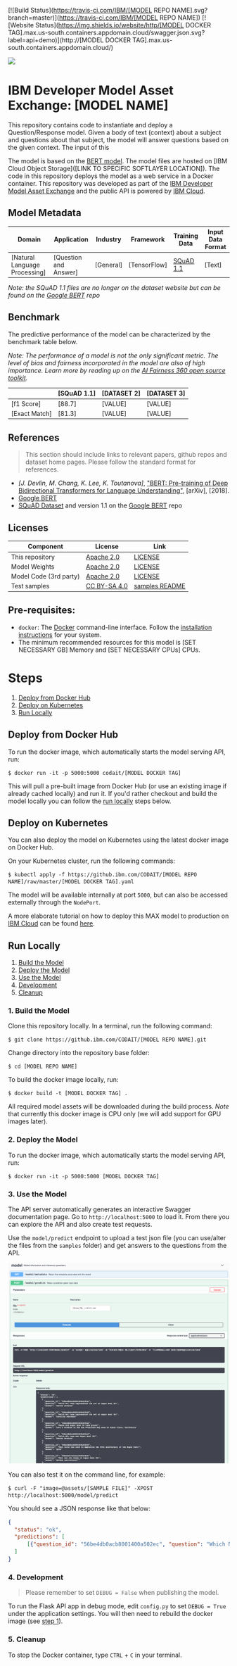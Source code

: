 [![Build Status](https://travis-ci.com/IBM/[MODEL REPO NAME].svg?branch=master)](https://travis-ci.com/IBM/[MODEL REPO NAME]) [![Website Status](https://img.shields.io/website/http/[MODEL DOCKER TAG].max.us-south.containers.appdomain.cloud/swagger.json.svg?label=api+demo)](http://[MODEL DOCKER TAG].max.us-south.containers.appdomain.cloud/)

[<img src="docs/deploy-max-to-ibm-cloud-with-kubernetes-button.png" width="400px">](http://ibm.biz/max-to-ibm-cloud-tutorial)

# IBM Developer Model Asset Exchange: [MODEL NAME]

This repository contains code to instantiate and deploy a Question/Response model. Given a body of text (context) about a subject and questions about that subject, the model will answer questions based on the given context. The input of this 

The model is based on the [BERT model](https://github.com/google-research/bert). The model files are hosted on
[IBM Cloud Object Storage]([LINK TO SPECIFIC SOFTLAYER LOCATION]).
The code in this repository deploys the model as a web service in a Docker container. This repository was developed
as part of the [IBM Developer Model Asset Exchange](https://developer.ibm.com/exchanges/models/) and the public API is powered by [IBM Cloud](https://ibm.biz/Bdz2XM).

## Model Metadata
| Domain | Application | Industry  | Framework | Training Data | Input Data Format |
| ------------- | --------  | -------- | --------- | --------- | -------------- | 
| [Natural Language Processing] | [Question and Answer] | [General] | [TensorFlow] | [SQuAD 1.1](https://rajpurkar.github.io/SQuAD-explorer/) | [Text] |

_Note: the SQuAD 1.1 files are no longer on the dataset website but can be found on the [Google BERT](https://github.com/google-research/bert) repo_

## Benchmark

The predictive performance of the model can be characterized by the benchmark table below.

_Note: The performance of a model is not the only significant metric. The level of bias and fairness incorporated in the model are also of high importance. Learn more by reading up on the [AI Fairness 360 open source toolkit](http://ibm.biz/AI_Fairness_360)._



|  | [SQuAD 1.1] | [DATASET 2]   | [DATASET 3]  |
| -------- | --------  | -------- | --------- |
| [f1 Score] | [88.7] | [VALUE] | [VALUE] |
| [Exact Match] | [81.3] | [VALUE] | [VALUE] |

## References

> This section should include links to relevant papers, github repos and dataset home pages. Please follow the standard format for references.

* _[J. Devlin, M. Chang, K. Lee, K. Toutanova]_, ["BERT: Pre-training of Deep Bidirectional Transformers for Language Understanding"]([https://arxiv.org/abs/1810.04805]), [arXiv], [2018].
* [Google BERT](https://github.com/google-research/bert)
* [SQuAD Dataset](https://rajpurkar.github.io/SQuAD-explorer/) and version 1.1 on the [Google BERT](https://github.com/google-research/bert) repo

## Licenses

| Component | License | Link  |
| ------------- | --------  | -------- |
| This repository | [Apache 2.0](https://www.apache.org/licenses/LICENSE-2.0) | [LICENSE](LICENSE) |
| Model Weights |  [Apache 2.0](https://www.apache.org/licenses/LICENSE-2.0) | [LICENSE](LICENSE)
| Model Code (3rd party) | [Apache 2.0](https://www.apache.org/licenses/LICENSE-2.0) | [LICENSE](https://github.com/google-research/bert/blob/master/LICENSE) |
| Test samples | [CC BY-SA 4.0](https://creativecommons.org/licenses/by-sa/4.0/legalcode) | [samples README](samples/README.md) |

## Pre-requisites:

* `docker`: The [Docker](https://www.docker.com/) command-line interface. Follow the [installation instructions](https://docs.docker.com/install/) for your system.
* The minimum recommended resources for this model is [SET NECESSARY GB] Memory and [SET NECESSARY CPUs] CPUs.

# Steps

1. [Deploy from Docker Hub](#deploy-from-docker-hub)
2. [Deploy on Kubernetes](#deploy-on-kubernetes)
3. [Run Locally](#run-locally)

## Deploy from Docker Hub

To run the docker image, which automatically starts the model serving API, run:

```
$ docker run -it -p 5000:5000 codait/[MODEL DOCKER TAG]
```

This will pull a pre-built image from Docker Hub (or use an existing image if already cached locally) and run it.
If you'd rather checkout and build the model locally you can follow the [run locally](#run-locally) steps below.

## Deploy on Kubernetes

You can also deploy the model on Kubernetes using the latest docker image on Docker Hub.

On your Kubernetes cluster, run the following commands:

```
$ kubectl apply -f https://github.ibm.com/CODAIT/[MODEL REPO NAME]/raw/master/[MODEL DOCKER TAG].yaml
```

The model will be available internally at port `5000`, but can also be accessed externally through the `NodePort`.

A more elaborate tutorial on how to deploy this MAX model to production on [IBM Cloud](https://ibm.biz/Bdz2XM) can be found [here](http://ibm.biz/max-to-ibm-cloud-tutorial).

## Run Locally

1. [Build the Model](#1-build-the-model)
2. [Deploy the Model](#2-deploy-the-model)
3. [Use the Model](#3-use-the-model)
4. [Development](#4-development)
5. [Cleanup](#5-cleanup)


### 1. Build the Model

Clone this repository locally. In a terminal, run the following command:

```
$ git clone https://github.ibm.com/CODAIT/[MODEL REPO NAME].git
```

Change directory into the repository base folder:

```
$ cd [MODEL REPO NAME]
```

To build the docker image locally, run: 

```
$ docker build -t [MODEL DOCKER TAG] .
```

All required model assets will be downloaded during the build process. _Note_ that currently this docker image is CPU only (we will add support for GPU images later).


### 2. Deploy the Model

To run the docker image, which automatically starts the model serving API, run:

```
$ docker run -it -p 5000:5000 [MODEL DOCKER TAG]
```

### 3. Use the Model

The API server automatically generates an interactive Swagger documentation page. Go to `http://localhost:5000` to load it. From there you can explore the API and also create test requests.

Use the `model/predict` endpoint to upload a test json file (you can use/alter the files from the `samples` folder) and get answers to the questions from the API.

![Example of getting answers from the API](docs/swagger-screenshot.png)

You can also test it on the command line, for example:

```
$ curl -F "image=@assets/[SAMPLE FILE]" -XPOST http://localhost:5000/model/predict
```

You should see a JSON response like that below:

```json
{
  "status": "ok",
  "predictions": [
      [{"question_id": "56be4db0acb8001400a502ec", "question": "Which NFL team represented the AFC at Super Bowl 50?", "answer": "Denver Broncos"}, {"question_id": "56be4db0acb8001400a502ed", "question": "Which NFL team represented the NFC at Super Bowl 50?", "answer": "Carolina Panthers"}, {"question_id": "56be4db0acb8001400a502ee", "question": "Where did Super Bowl 50 take place?", "answer": "Levi's Stadium in the San Francisco Bay Area at Santa Clara, California"}, {"question_id": "56be4db0acb8001400a502ef", "question": "Which NFL team won Super Bowl 50?", "answer": "Denver Broncos"}, {"question_id": "56be4db0acb8001400a502f0", "question": "What color was used to emphasize the 50th anniversary of the Super Bowl?", "answer": "gold"}, {"question_id": "56be8e613aeaaa14008c90d1", "question": "What was the theme of Super Bowl 50?", "answer": "golden anniversary\""}, {"question_id": "56be8e613aeaaa14008c90d2", "question": "What day was the game played on?", "answer": "February 7, 2016"}, {"question_id": "56be8e613aeaaa14008c90d3", "question": "What is the AFC short for?", "answer": "American Football Conference"}]
  ]
}
```

### 4. Development

> Please remember to set `DEBUG = False` when publishing the model. 

To run the Flask API app in debug mode, edit `config.py` to set `DEBUG = True` under the application settings. You will then need to rebuild the docker image (see [step 1](#1-build-the-model)).

### 5. Cleanup

To stop the Docker container, type `CTRL` + `C` in your terminal.

